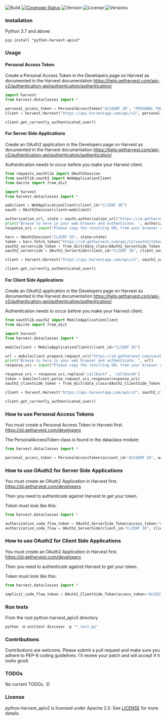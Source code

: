 

![Build](https://travis-ci.org/bradbase/python-harvest_apiv2.png?branch=master)
[![Coverage Status](https://coveralls.io/repos/github/bradbase/python-harvest_apiv2/badge.svg?branch=master)](https://coveralls.io/github/bradbase/python-harvest_apiv2?branch=master)
![Version](https://img.shields.io/pypi/v/python-harvest_apiv2.svg?style=flat)
![License](https://img.shields.io/pypi/l/python-harvest_apiv2.svg?style=flat)
![Versions](https://img.shields.io/pypi/pyversions/python-harvest_apiv2.svg?style=flat)

### Installation

Python 3.7 and above:

```
pip install "python-harvest-apiv2"
```

### Usage

#### Personal Access Token

Create a Personal Access Token in the Developers page on Harvest as documented in the Harvest documentation https://help.getharvest.com/api-v2/authentication-api/authentication/authentication/

```python
import harvest
from harvest.dataclasses import *

personal_access_token = PersonalAccessToken("ACCOUNT ID", "PERSONAL TOKEN")
client = harvest.Harvest("https://api.harvestapp.com/api/v2", personal_access_token)

client.get_currently_authenticated_user()
```

#### For Server Side Applications

Create an OAuth2 application in the Developers page on Harvest as documented in the Harvest documentation https://help.getharvest.com/api-v2/authentication-api/authentication/authentication/

Authentication needs to occur before you make your Harvest client.

```python
from requests_oauthlib import OAuth2Session
from oauthlib.oauth2 import WebApplicationClient
from dacite import from_dict

import harvest
from harvest.dataclasses import *

webclient = WebApplicationClient(client_id="CLIENT ID")
oauth = OAuth2Session(client=webclient)

authorization_url, state = oauth.authorization_url("https://id.getharvest.com/oauth2/authorize")
print("Browse to here in your web browser and authenticate: ", authorization_url)
response_uri = input("Please copy the resulting URL from your browser and paste here:")

harv = OAuth2Session("CLIENT ID", state=state)
token = harv.fetch_token("https://id.getharvest.com/api/v2/oauth2/token", client_secret="CLIENT SECRET", authorization_response=response_uri, include_client_id=True, state=state)
oauth2_serverside_token = from_dict(data_class=OAuth2_ServerSide_Token, data=token)
oauth2_serverside = OAuth2_ServerSide(client_id="CLIENT ID", client_secret="CLIENT SECRET", token=oauth2_serverside_token, refresh_url="https://id.getharvest.com/api/v2/oauth2/token")

client = harvest.Harvest("https://api.harvestapp.com/api/v2", oauth2_serverside)

client.get_currently_authenticated_user()
```

#### For Client Side Applications

Create an OAuth2 application in the Developers page on Harvest as documented in the Harvest documentation https://help.getharvest.com/api-v2/authentication-api/authentication/authentication/

Authentication needs to occur before you make your Harvest client.

```python
from oauthlib.oauth2 import MobileApplicationClient
from dacite import from_dict

import harvest
from harvest.dataclasses import *

mobileclient = MobileApplicationClient(client_id="CLIENT ID")

url = mobileclient.prepare_request_uri("https://id.getharvest.com/oauth2/authorize")
print("Browse to here in your web browser and authenticate: ", url)
response_uri = input("Please copy the resulting URL from your browser and paste here:")

response_uri = response_uri.replace('callback?', 'callback#')
token = mobileclient.parse_request_uri_response(response_uri)
oauth2_clientside_token = from_dict(data_class=OAuth2_ClientSide_Token, data=token)

client = harvest.Harvest("https://api.harvestapp.com/api/v2", oauth2_clientside_token)

client.get_currently_authenticated_user()
```

### How to use Personal Access Tokens

You must create a Personal Access Token in Harvest first. https://id.getharvest.com/developers

The PersonalAccessToken class is found in the dataclass module:

```python
from harvest.dataclasses import *

personal_access_token = PersonalAccessToken(account_id="ACCOUNT ID", access_token="ACCESS TOKEN")
```

### How to use OAuth2 for Server Side Applications

You must create an OAuth2 Application in Harvest first. https://id.getharvest.com/developers

Then you need to authenticate against Harvest to get your token.

Token must look like this:

```python
from harvest.dataclasses import *

authorization_code_flow_token = OAuth2_ServerSide_Token(access_token="ACCESS TOKEN", refresh_token="REFRESH TOKEN", expires_in="EXPIRES IN", expires_at="EXPIRES AT")
authorization_code_flow = OAuth2_ServerSide(client_id="CLIENT ID", client_secret="CLIENT SECRET", token=authorization_code_flow_token, refresh_url="REFRESH URL")
```

### How to use OAuth2 for Client Side Applications

You must create an OAuth2 Application in Harvest first. https://id.getharvest.com/developers

Then you need to authenticate against Harvest to get your token.

Token must look like this:

```python
from harvest.dataclasses import *

implicit_code_flow_token = OAuth2_ClientSide_Token(access_token="ACCESS TOKEN", expires_in="EXPIRES IN", token_type="Bearer", scope=["Harvest:ACCOUNTID", "Forecast:ACCOUNTID"])
```

### Run tests
From the root python-harvest_apiv2 directory
```python
python -m unittest discover -p "*_test.py"
```

### Contributions

Contributions are welcome. Please submit a pull request and make sure you adhere to PEP-8 coding guidelines. I'll review your patch and will accept if it looks good.

### TODOs
No current TODOs. :D

### License

python-harvest_apiv2 is licensed under Apache 2.0. See [LICENSE](LICENSE) for more details.
